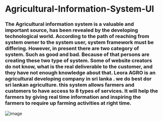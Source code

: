 # Agricultural-Information-System-UI

### The Agricultural information system is a valuable and important source, has been revealed by the developing technological world. According to the path of reaching from system owner to the system user, system framework must be differing. However, in present there are two category of system. Such as good and bad. Because of that persons are creating these two type of system. Some of website creators do not know, what is the real deliverable to the customer, and they have not enough knowledge about that. Leora AGRO is an agricultural developing company in sri lanka . we do best dor sri lankan agriculture. this system allows farmers and customers  to have access to 8 types of services. It will help the farmers by giving real time information and inspiring the farmers to require up farming activities at right time.

![image](https://user-images.githubusercontent.com/67815837/116435988-90d76600-a869-11eb-90d3-b823d9ad9236.png)

